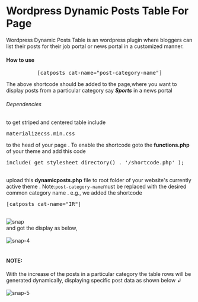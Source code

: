 <h1> Wordpress Dynamic Posts Table For Page</h1>
Wordpress Dynamic Posts Table is an wordpress plugin where bloggers can list their posts for their job portal or news portal in a customized manner.
<h4>How to use </h4>
<pre><center>[catposts cat-name="post-category-name"]</center></pre>
<p>The above shortcode should be added to the page,where you want to display posts from a particular category say <i><b>Sports</b></i> in a news portal</p>
<h6>Dependencies</h6>
 to get striped and centered table include <pre>materializecss.min.css</pre> to the head  of your page .
 To enable the shortcode goto the <b>functions.php</b> of your theme and add this code <pre>include( get_stylesheet_directory() . '/shortcode.php' );</pre> <br>
 upload this <b>dynamicposts.php</b> file to root folder of your website's currently active theme  .
Note:<code>post-category-name</code>must be replaced with the desired common category name .
e.g., we added the shortcode <pre>[catposts cat-name="IR"]</pre><br>
<img src="https://i.ibb.co/2P7Nbvr/snap.png" alt="snap" border="0"><br>
and got the display as below, <br><br>
<img src="https://i.ibb.co/6w8Psyh/snap-4.jpg" alt="snap-4" border="0"><br><br>
<h4>NOTE:</h4> With the increase of the posts in a particular category the table rows will be generated dynamically, displaying specific post data as shown below &ldsh;<br><br>
<img src="https://i.ibb.co/dWbbHrj/snap-5.png" alt="snap-5" border="0">
